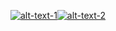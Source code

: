 [![alt-text-1](https://readme-typing-svg.demolab.com?font=Fira+Code&size=25&duration=10&pause=10000&color=03F700&multiline=true&width=130&lines=Loading%3A+)](https://git.io/typing-svg)[![alt-text-2](https://readme-typing-svg.demolab.com?font=Fira+Code&size=25&duration=2000&pause=500&color=03F700&multiline=true&width=435&lines=%23%23%23%23%23%23%23%23%23%23%23%23%23%23%23%23%23)](https://git.io/typing-svg)
